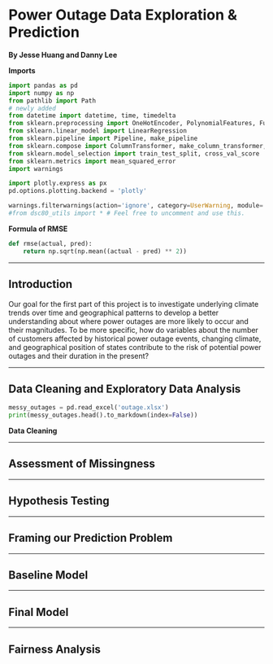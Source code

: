 # Power Outage Data Exploration & Prediction

**By Jesse Huang and Danny Lee**

**Imports**
```py
import pandas as pd
import numpy as np
from pathlib import Path
# newly added
from datetime import datetime, time, timedelta
from sklearn.preprocessing import OneHotEncoder, PolynomialFeatures, FunctionTransformer, StandardScaler, QuantileTransformer
from sklearn.linear_model import LinearRegression
from sklearn.pipeline import Pipeline, make_pipeline
from sklearn.compose import ColumnTransformer, make_column_transformer, make_column_selector
from sklearn.model_selection import train_test_split, cross_val_score
from sklearn.metrics import mean_squared_error
import warnings

import plotly.express as px
pd.options.plotting.backend = 'plotly'

warnings.filterwarnings(action='ignore', category=UserWarning, module='sklearn')
#from dsc80_utils import * # Feel free to uncomment and use this.
```

**Formula of RMSE**
```py
def rmse(actual, pred):
    return np.sqrt(np.mean((actual - pred) ** 2))
```

---

## Introduction
Our goal for the first part of this project is to investigate underlying climate trends over time and geographical patterns to develop a better understanding about where power outages are more likely to occur and their magnitudes. To be more specific, how do variables about the number of customers affected by historical power outage events, changing climate, and geographical position of states contribute to the risk of potential power outages and their duration in the present?

---

## Data Cleaning and Exploratory Data Analysis
```py
messy_outages = pd.read_excel('outage.xlsx')
print(messy_outages.head().to_markdown(index=False))
```

**Data Cleaning**

---

## Assessment of Missingness

---

## Hypothesis Testing

---

## Framing our Prediction Problem

---

## Baseline Model

---

## Final Model

---

## Fairness Analysis